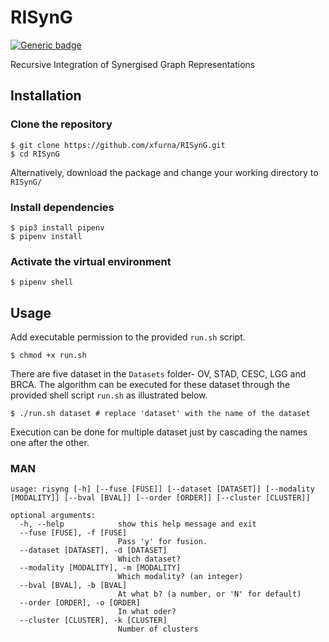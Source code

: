 # RISynG
[![Generic badge](https://img.shields.io/badge/doi-10.1109%2FBIBM52615.2021.9669481-green)](https://ieeexplore.ieee.org/document/9669481)

Recursive Integration of Synergised Graph Representations

## Installation

### Clone the repository 

```
$ git clone https://github.com/xfurna/RISynG.git
$ cd RISynG
```
Alternatively, download the package and change your working directory to `RISynG/`
### Install dependencies

```
$ pip3 install pipenv
$ pipenv install
```

### Activate the virtual environment

```
$ pipenv shell
```

## Usage
Add executable permission to the provided `run.sh` script.
```
$ chmod +x run.sh
```
There are five dataset in the `Datasets` folder- OV, STAD, CESC, LGG and BRCA. The algorithm can be executed for these dataset through the provided shell script `run.sh` as illustrated below.

```
$ ./run.sh dataset # replace 'dataset' with the name of the dataset
```
Execution can be done for multiple dataset just by cascading the names one after the other.

### MAN
```
usage: risyng [-h] [--fuse [FUSE]] [--dataset [DATASET]] [--modality [MODALITY]] [--bval [BVAL]] [--order [ORDER]] [--cluster [CLUSTER]]

optional arguments:
  -h, --help            show this help message and exit
  --fuse [FUSE], -f [FUSE]
                        Pass 'y' for fusion.
  --dataset [DATASET], -d [DATASET]
                        Which dataset?
  --modality [MODALITY], -m [MODALITY]
                        Which modality? (an integer)
  --bval [BVAL], -b [BVAL]
                        At what b? (a number, or 'N' for default)
  --order [ORDER], -o [ORDER]
                        In what oder?
  --cluster [CLUSTER], -k [CLUSTER]
                        Number of clusters
```
